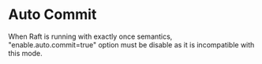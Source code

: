 # Auto Commit

When Raft is running with exactly once semantics, "enable.auto.commit=true" option must be disable as it is incompatible with this mode.